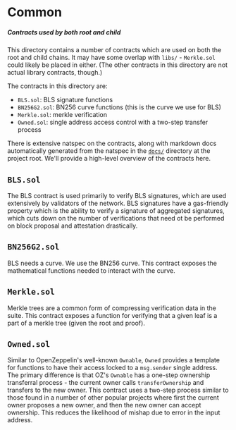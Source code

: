 # Common
##### Contracts used by both root and child
This directory contains a number of contracts which are used on both the root and child chains. It may have some overlap with `libs/` - `Merkle.sol` could likely be placed in either. (The other contracts in this directory are not actual library contracts, though.)

The contracts in this directory are:
* `BLS.sol`: BLS signature functions
* `BN256G2.sol`: BN256 curve functions (this is the curve we use for BLS)
* `Merkle.sol`: merkle verification
* `Owned.sol`: single address access control with a two-step transfer process

There is extensive natspec on the contracts, along with markdown docs automatically generated from the natspec in the [`docs/`](../../docs/) directory at the project root. We'll provide a high-level overview of the contracts here.

## `BLS.sol`
The BLS contract is used primarily to verify BLS signatures, which are used extensively by validators of the network. BLS signatures have a gas-friendly property which is the ability to verify a signature of aggregated signatures, which cuts down on the number of verifications that need ot be performed on block proposal and attestation drastically.

## `BN256G2.sol`
BLS needs a curve. We use the BN256 curve. This contract exposes the mathematical functions needed to interact with the curve.

## `Merkle.sol`
Merkle trees are a common form of compressing verification data in the suite. This contract exposes a function for verifying that a given leaf is a part of a merkle tree (given the root and proof).

## `Owned.sol`
Similar to OpenZeppelin's well-known `Ownable`, `Owned` provides a template for functions to have their access locked to a `msg.sender` single address. The primary difference is that OZ's `Ownable` has a one-step ownership transferral process - the current owner calls `transferOwnership` and transfers to the new owner. This contract uses a two-step process similar to those found in a number of other popular projects where first the current owner proposes a new owner, and then the new owner can accept ownership. This reduces the likelihood of mishap due to error in the input address.